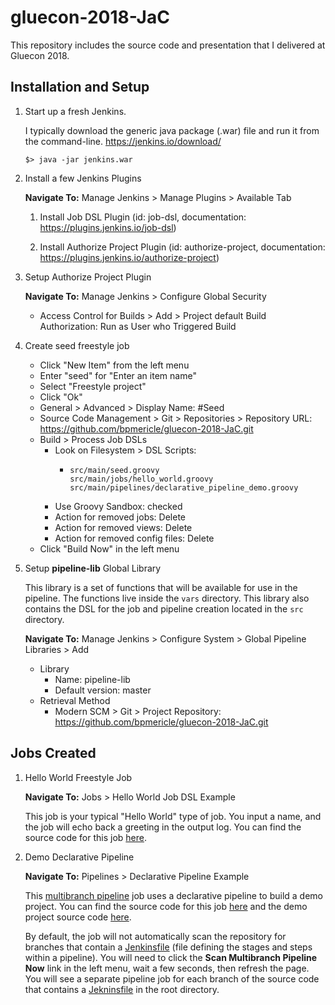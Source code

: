 # gluecon-2018-JaC
This repository includes the source code and presentation that I delivered at Gluecon 2018.

## Installation and Setup
1. Start up a fresh Jenkins.

    I typically download the generic java package (.war) file and run it from the command-line. https://jenkins.io/download/

    ```
    $> java -jar jenkins.war
    ```

2. Install a few Jenkins Plugins

    **Navigate To:** Manage Jenkins > Manage Plugins > Available Tab

    1. Install Job DSL Plugin (id: job-dsl, documentation: https://plugins.jenkins.io/job-dsl)

    2. Install Authorize Project Plugin (id: authorize-project, documentation: https://plugins.jenkins.io/authorize-project)

3. Setup Authorize Project Plugin

    **Navigate To:** Manage Jenkins > Configure Global Security

    - Access Control for Builds > Add > Project default Build Authorization: Run as User who Triggered Build

4. Create seed freestyle job

    - Click "New Item" from the left menu
    - Enter "seed" for "Enter an item name"
    - Select "Freestyle project"
    - Click "Ok"
    - General > Advanced > Display Name: #Seed
    - Source Code Management > Git > Repositories > Repository URL: https://github.com/bpmericle/gluecon-2018-JaC.git
    - Build > Process Job DSLs
        - Look on Filesystem > DSL Scripts:
          - ```
            src/main/seed.groovy
            src/main/jobs/hello_world.groovy
            src/main/pipelines/declarative_pipeline_demo.groovy
            ```
        - Use Groovy Sandbox: checked
        - Action for removed jobs: Delete
        - Action for removed views: Delete
        - Action for removed config files: Delete
    - Click "Build Now" in the left menu

5. Setup **pipeline-lib** Global Library

    This library is a set of functions that will be available for use in the pipeline. The functions live inside the `vars` directory. This library also contains the DSL for the job and pipeline creation located in the `src` directory.

    **Navigate To:** Manage Jenkins > Configure System > Global Pipeline Libraries > Add

    - Library
        - Name: pipeline-lib
        - Default version: master
    - Retrieval Method
        - Modern SCM > Git > Project Repository: https://github.com/bpmericle/gluecon-2018-JaC.git

## Jobs Created
1. Hello World Freestyle Job

    **Navigate To:** Jobs > Hello World Job DSL Example

    This job is your typical "Hello World" type of job. You input a name, and the job will echo back a greeting in the output log. You can find the source code for this job [here](src/main/jobs/hello_world.groovy).

2. Demo Declarative Pipeline

    **Navigate To:** Pipelines > Declarative Pipeline Example

    This [multibranch pipeline](https://plugins.jenkins.io/workflow-multibranch) job uses a declarative pipeline to build a demo project. You can find the source code for this job [here](src/main/pipelines/declarative_pipeline_demo.groovy) and the demo project source code [here](https://github.com/bpmericle/gluecon-2018-demo-app).

    By default, the job will not automatically scan the repository for branches that contain a [Jenkinsfile](https://jenkins.io/doc/book/pipeline/jenkinsfile/) (file defining the stages and steps within a pipeline). You will need to click the **Scan Multibranch Pipeline Now** link in the left menu, wait a few seconds, then refresh the page. You will see a separate pipeline job for each branch of the source code that contains a [Jekninsfile](https://github.com/bpmericle/gluecon-2018-demo-app/blob/master/Jenkinsfile) in the root directory.
